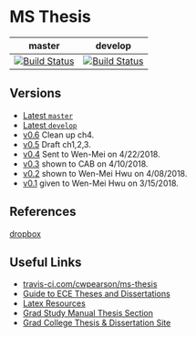 # MS Thesis

| master | develop|
| -- | -- |
| [![Build Status](https://travis-ci.com/cwpearson/ms-thesis.svg?token=oXpZxp44qzps6HC63xis&branch=master)](https://travis-ci.com/cwpearson/ms-thesis) | [![Build Status](https://travis-ci.com/cwpearson/ms-thesis.svg?token=oXpZxp44qzps6HC63xis&branch=develop)](https://travis-ci.com/cwpearson/ms-thesis) |

## Versions

* [Latest `master`](https://storage.googleapis.com/cwpearson-ms-thesis/ecethesis_master.pdf)
* [Latest `develop`](https://storage.googleapis.com/cwpearson-ms-thesis/ecethesis_develop.pdf)
* [v0.6](https://storage.cloud.google.com/cwpearson-ms-thesis/ecethesis_v0.6.pdf) Clean up ch4.
* [v0.5](https://storage.cloud.google.com/cwpearson-ms-thesis/ecethesis_v0.5.pdf) Draft ch1,2,3.
* [v0.4](https://storage.cloud.google.com/cwpearson-ms-thesis/ecethesis_v0.4.pdf) Sent to Wen-Mei on 4/22/2018.
* [v0.3](https://storage.cloud.google.com/cwpearson-ms-thesis/ecethesis_v0.3.pdf) shown to CAB on 4/10/2018.
* [v0.2](https://storage.cloud.google.com/cwpearson-ms-thesis/ecethesis_v0.2.pdf) shown to Wen-Mei Hwu on 4/08/2018.
* [v0.1](https://storage.cloud.google.com/cwpearson-ms-thesis/ecethesis_v0.1.pdf) given to Wen-Mei Hwu on 3/15/2018.


## References

[dropbox](https://www.dropbox.com/home/research/ms-thesis)

## Useful Links

* [travis-ci.com/cwpearson/ms-thesis](https://travis-ci.com/cwpearson/ms-thesis)
* [Guide to ECE Theses and Dissertations](https://wiki.illinois.edu/wiki/display/ECEThesisReview/Guide+to+ECE+Theses+and+Dissertations)
* [Latex Resources](https://wiki.illinois.edu/wiki/display/ECEThesisReview/LaTeX+Resources)
* [Grad Study Manual Thesis Section](https://ece.illinois.edu/academics/grad/overview/thesis.asp)
* [Grad College Thesis & Dissertation Site](http://www.grad.illinois.edu/thesis)
